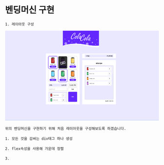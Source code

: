# 벤딩머신 구현

    1. 레이아웃 구성

<img src="images_md/ben.png">

    위의 벤딩머신을 구현하기 위해 처음 레이아웃을 구성해보도록 하겠습니다.

    1. 모든 것을 감싸는 div태그 하나 생성

    2. flex속성을 사용해 가운데 정렬

    3.
